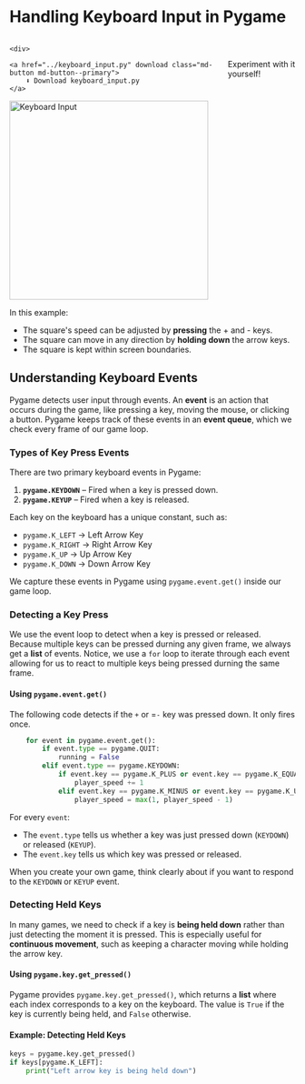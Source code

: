 # **Handling Keyboard Input in Pygame**

<div style="display: flex; align-items: center; gap: 20px;">
    <!-- Download Button -->
    
    <div>

    <a href="../keyboard_input.py" download class="md-button md-button--primary">
        ⬇ Download keyboard_input.py
    </a>
   <div>Experiment with it yourself!</div>
    </div> 
    <!-- Image -->
    <img src="../keyboard_input.png" alt="Keyboard Input" width="350">
</div>

In this example:

- The square's speed can be adjusted by **pressing** the + and - keys.
- The square can move in any direction by **holding down** the arrow keys.
- The square is kept within screen boundaries.

## **Understanding Keyboard Events**
Pygame detects user input through events. An **event** is an action that occurs during the game, like pressing a key, moving the mouse, or clicking a button. Pygame keeps track of these events in an **event queue**, which we check every frame of our game loop.

### **Types of Key Press Events**
There are two primary keyboard events in Pygame:

1. **`pygame.KEYDOWN`** – Fired when a key is pressed down.
2. **`pygame.KEYUP`** – Fired when a key is released.

Each key on the keyboard has a unique constant, such as:

- `pygame.K_LEFT` → Left Arrow Key
- `pygame.K_RIGHT` → Right Arrow Key
- `pygame.K_UP` → Up Arrow Key
- `pygame.K_DOWN` → Down Arrow Key

We capture these events in Pygame using `pygame.event.get()` inside our game loop.

### **Detecting a Key Press**

We use the event loop to detect when a key is pressed or released. Because multiple keys can be pressed durning any given frame, we always get a **list** of events.  Notice, we use a `for` loop to iterate through each event allowing for us to react to multiple keys being pressed durning the same frame.

#### **Using `pygame.event.get()`**

The following code detects if the `+` or =`-` key was pressed down.  It only fires once.

```python
    for event in pygame.event.get():
        if event.type == pygame.QUIT:
            running = False
        elif event.type == pygame.KEYDOWN:
            if event.key == pygame.K_PLUS or event.key == pygame.K_EQUALS:  # Increase speed
                player_speed += 1
            elif event.key == pygame.K_MINUS or event.key == pygame.K_UNDERSCORE:  # Decrease speed
                player_speed = max(1, player_speed - 1)
```

For every `event`:

- The `event.type` tells us whether a key was just pressed down (`KEYDOWN`) or released (`KEYUP`).
- The `event.key` tells us which key was pressed or released.

When you create your own game, think clearly about if you want to respond to the `KEYDOWN` or `KEYUP` event.

### **Detecting Held Keys**

In many games, we need to check if a key is **being held down** rather than just detecting the moment it is pressed. This is especially useful for **continuous movement**, such as keeping a character moving while holding the arrow key.

#### **Using `pygame.key.get_pressed()`**
Pygame provides `pygame.key.get_pressed()`, which returns a **list** where each index corresponds to a key on the keyboard. The value is `True` if the key is currently being held, and `False` otherwise.

#### **Example: Detecting Held Keys**
```python
keys = pygame.key.get_pressed()
if keys[pygame.K_LEFT]:
    print("Left arrow key is being held down")
```

